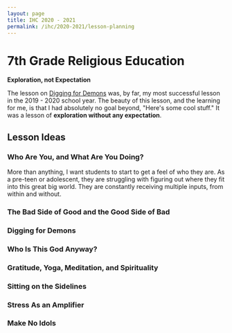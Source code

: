 ```yaml
---
layout: page
title: IHC 2020 - 2021
permalink: /ihc/2020-2021/lesson-planning
---
```


# 7th Grade Religious Education

**Exploration, not Expectation**

The lesson on [Digging for Demons](/presentations/digging-for-demons/) was, by far, my most successful lesson in the 2019 - 2020 school year. The beauty of this lesson, and the learning for me, is that I had absolutely no goal beyond, "Here's some cool stuff." It was a lesson of **exploration without any expectation**.

## Lesson Ideas

### Who Are You, and What Are You Doing?

More than anything, I want students to start to get a feel of who they are. As a pre-teen or adolescent, they are struggling with figuring out where they fit into this great big world. They are constantly receiving multiple inputs, from within and without.

### The Bad Side of Good and the Good Side of Bad

### Digging for Demons

### Who Is This God Anyway?

### Gratitude, Yoga, Meditation, and Spirituality

### Sitting on the Sidelines

### Stress As an Amplifier

### Make No Idols

